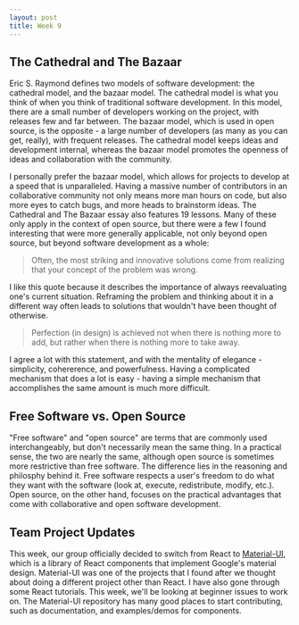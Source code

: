 ```yaml
---
layout: post
title: Week 9
---
```


## The Cathedral and The Bazaar

Eric S. Raymond defines two models of software development: the cathedral model, and the bazaar model. The cathedral model is what you think of when you think of traditional software development. In this model, there are a small number of developers working on the project, with releases few and far between. The bazaar model, which is used in open source, is the opposite - a large number of developers (as many as you can get, really), with frequent releases. The cathedral model keeps ideas and development internal, whereas the bazaar model promotes the openness of ideas and collaboration with the community.

I personally prefer the bazaar model, which allows for projects to develop at a speed that is unparalleled. Having a massive number of contributors in an collaborative community not only means more man hours on code, but also more eyes to catch bugs, and more heads to brainstorm ideas. The Cathedral and The Bazaar essay also features 19 lessons. Many of these only apply in the context of open source, but there were a few I found interesting that were more generally applicable, not only beyond open source, but beyond software development as a whole:

> Often, the most striking and innovative solutions come from realizing that your concept of the problem was wrong.

I like this quote because it describes the importance of always reevaluating one's current situation. Reframing the problem and thinking about it in a different way often leads to solutions that wouldn't have been thought of otherwise.

> Perfection (in design) is achieved not when there is nothing more to add, but rather when there is nothing more to take away.

I agree a lot with this statement, and with the mentality of elegance - simplicity, cohererence, and powerfulness. Having a complicated mechanism that does a lot is easy - having a simple mechanism that accomplishes the same amount is much more difficult.

## Free Software vs. Open Source

"Free software" and "open source" are terms that are commonly used interchangeably, but don't necessarily mean the same thing. In a practical sense, the two are nearly the same, although open source is sometimes more restrictive than free software. The difference lies in the reasoning and philosphy behind it. Free software respects a user's freedom to do what they want with the software (look at, execute, redistribute, modify, etc.). Open source, on the other hand, focuses on the practical advantages that come with collaborative and open software development.

## Team Project Updates

This week, our group officially decided to switch from React to [Material-UI](https://material-ui.com/), which is a library of React components that implement Google's material design. Material-UI was one of the projects that I found after we thought about doing a different project other than React. I have also gone through some React tutorials. This week, we'll be looking at beginner issues to work on. The Material-UI repository has many good places to start contributing, such as documentation, and examples/demos for components.